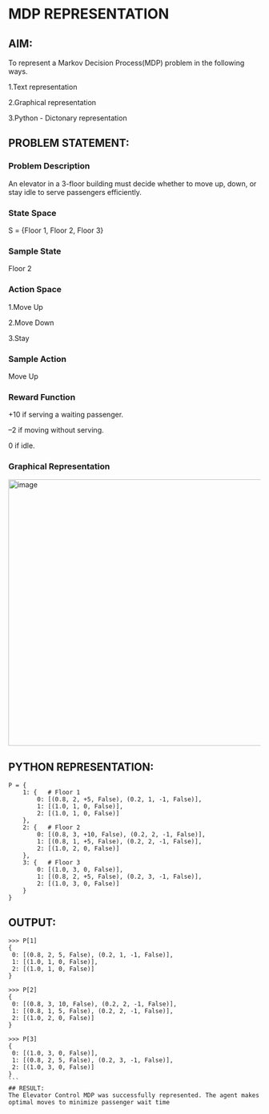 # MDP REPRESENTATION

## AIM:
To represent a Markov Decision Process(MDP) problem in the following ways.

1.Text representation

2.Graphical representation

3.Python - Dictonary representation

## PROBLEM STATEMENT:

### Problem Description
An elevator in a 3-floor building must decide whether to move up, down, or stay idle to serve passengers efficiently.

### State Space
S = {Floor 1, Floor 2, Floor 3}


### Sample State
Floor 2
### Action Space
1.Move Up

2.Move Down

3.Stay
### Sample Action
Move Up

### Reward Function
+10 if serving a waiting passenger.

–2 if moving without serving.

0 if idle.

### Graphical Representation
<img width="782" height="531" alt="image" src="https://github.com/user-attachments/assets/d62b4d94-7722-41cc-88e8-69a299335b32" />

## PYTHON REPRESENTATION:
```
P = {
    1: {   # Floor 1
        0: [(0.8, 2, +5, False), (0.2, 1, -1, False)],
        1: [(1.0, 1, 0, False)],
        2: [(1.0, 1, 0, False)]
    },
    2: {   # Floor 2
        0: [(0.8, 3, +10, False), (0.2, 2, -1, False)],
        1: [(0.8, 1, +5, False), (0.2, 2, -1, False)],
        2: [(1.0, 2, 0, False)]
    },
    3: {   # Floor 3
        0: [(1.0, 3, 0, False)],
        1: [(0.8, 2, +5, False), (0.2, 3, -1, False)],
        2: [(1.0, 3, 0, False)]
    }
}
```

## OUTPUT:
`````
>>> P[1]
{
 0: [(0.8, 2, 5, False), (0.2, 1, -1, False)],
 1: [(1.0, 1, 0, False)],
 2: [(1.0, 1, 0, False)]
}

>>> P[2]
{
 0: [(0.8, 3, 10, False), (0.2, 2, -1, False)],
 1: [(0.8, 1, 5, False), (0.2, 2, -1, False)],
 2: [(1.0, 2, 0, False)]
}

>>> P[3]
{
 0: [(1.0, 3, 0, False)],
 1: [(0.8, 2, 5, False), (0.2, 3, -1, False)],
 2: [(1.0, 3, 0, False)]
}
```
## RESULT:
The Elevator Control MDP was successfully represented. The agent makes optimal moves to minimize passenger wait time
